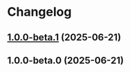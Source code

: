 # Changelog

## [1.0.0-beta.1](///compare/v1.0.0-beta.0...v1.0.0-beta.1) (2025-06-21)

## 1.0.0-beta.0 (2025-06-21)
